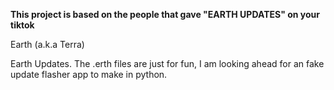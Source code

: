 **This project is based on the people that gave "EARTH UPDATES" on your tiktok**

Earth (a.k.a Terra)

Earth Updates.
The .erth files are just for fun, I am looking ahead for an fake update flasher app to make in python.
